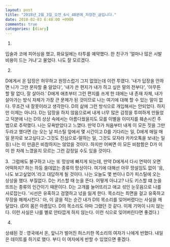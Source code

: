 ```yaml
---
layout: post
title: "2018년_2월_3일_오전_6시_48분에_저장한_글입니다."
date: 2018-02-03 6:48:00 +0900
comments: true 
categories: [diary] 
---
```

1.
입술과 코에 피어싱을 했고, 화요일에는 타투를 예약했다. 한 친구가 '얼마나 많은 시발비용이 드는 거냐'고 물었다. 나도 잘 모르겠다. 

2.
D에게서 온 답장은 허무하고 원망스럽기 그지 없었는데 이런 투였다. '내가 답장을 안하면 니가 그만 문자할 줄 알았다', '내가 쓴 편지가 내가 하고 싶은 말의 전부다', '아무튼 할 말 없다, 잘 살아라.' D에게 애초부터 그런 편지를 쓰게 한 데에는 내 존재 자체, 내가 살아가는 방식 자체가 가장 큰 문제가 된 것이므로 나는 여기에 대해 할 수 있는 말이 없다. 무조건 내 잘못이라고 생각한다. D의 삶에 그런 방식으로 개입해서는 안되었다. 하지만 이제는 아니다. D는 답장을 하지 않음으로써 내게 너무 많은 감정을 투여하게 만들었고 덕분에 나는 D의 상상 속에서는 아름다웠을지도 모를 이별을 이미지를 훼손시킨 주범으로 추락했다. 나는 모욕받았다고 느꼈다. 만약 D가 처음부터 내게 이 모든 짓을 그만두라고 했다면 (눈 오는 날 피스틸 앞에서 몇 시간이고 D를 기다리는 일, D에게 매일 매일 문자로 보고싶다고-그것도 진심으로-말하는 일, 그것도 모자라 카카오톡을 보내는 일 등) 나는 이 만큼은 비참하지는 않았을 것이다. 하지만 어쩌면 이 모든 비참함은 D가 이미 한 차례 느꼈을지 모르는 그런 감정일 수도 있을 것이다. 

3. 
그럼에도 불구하고 나는 또 망상에 빠지게 되는데, 만약 D에게서 다시 연락이 오면 어떡하지? 하는 하등 쓸데없는 종류의 망상이다. 여기에 대해선 아무 망설임도 없이 '응, 나도 보고싶었어.'라고 대답하게 될 것이다. 나는 오늘도 몇 번이나 D가 피스틸에 오는 상상을 했다. 부질없다. D는 키스할 때 눈을 뜬다. 어떻게 아냐고? 나도 키스할 떄 눈을 뜨뜨는 종류의 인간이기 때문이다. D는 고개를 늘어뜨리고 애교 섞인 눈웃음으로 나를 사로잡는다. '시선은 유혹하고 검열하고 넋을 잃게 한다. 목소리는 최면을 걸고 유혹하고 무장을 해제시킨다.' 아, 이 글을 적는 순간 내가 D의 목소리를 잊어버렸다는 사실을 깨달았다. (D의 몸은 아름답다. D의 목소리도 아마 그랬던 것 같다. 이제 기억이 나지 않는다. 이런 사실은 나를 별로 안타깝게 하지 않는다. 이런 식으로 잊어버린다면 좋겠다.)

4.
상쇄된 것 : 영국에서 온, 앞니가 벌어진 허스키한 목소리의 여자가 나에게 반했다. 내일은 데이트를 하기로 했다. 부디 이 여자에게 반할 수 있었으면 좋겠다.
